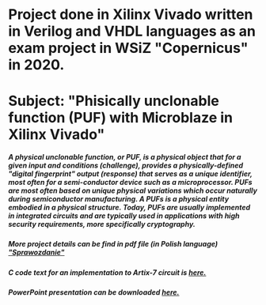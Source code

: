 # Project done in Xilinx Vivado written in Verilog and VHDL languages as an exam project in WSiZ "Copernicus" in 2020.

# Subject: "Phisically unclonable function (PUF) with Microblaze in Xilinx Vivado"

##### A physical unclonable function, or PUF, is a physical object that for a given input and conditions (challenge), provides a physically-defined "digital fingerprint" output (response) that serves as a unique identifier, most often for a semi-conductor device such as a microprocessor. PUFs are most often based on unique physical variations which occur naturally during semiconductor manufacturing. A PUFs is a physical entity embodied in a physical structure. Today, PUFs are usually implemented in integrated circuits and are typically used in applications with high security requirements, more specifically cryptography. 
##### More project details can be  find in pdf file (in Polish language) ["Sprawozdanie"](https://github.com/vg-shamking/PUFwithMicroblaze/blob/master/Xilinx%20Vivado/VGorbachov_Sprawozdanie.pdf)

##### C code text for an implementation to Artix-7 circuit is [here.](https://github.com/vg-shamking/PUFwithMicroblaze/blob/master/Xilinx%20Vivado/C_code_for_check.txt)

##### PowerPoint presentation can be downloaded [here.](https://github.com/vg-shamking/PUFwithMicroblaze/blob/master/Xilinx%20Vivado/AK-PUF.pptx)
